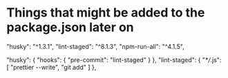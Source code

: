 # Things that might be added to the package.json later on

"husky": "^1.3.1",
"lint-staged": "^8.1.3",
"npm-run-all": "^4.1.5",

"husky": {
"hooks": {
"pre-commit": "lint-staged"
}
},
"lint-staged": {
"\*_/_.js": [
"prettier --write",
"git add"
]
},
